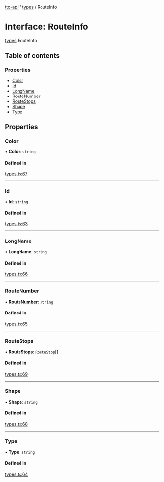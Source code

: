 [ttc-api](../README.md) / [types](../modules/types.md) / RouteInfo

# Interface: RouteInfo

[types](../modules/types.md).RouteInfo

## Table of contents

### Properties

- [Color](types.RouteInfo.md#color)
- [Id](types.RouteInfo.md#id)
- [LongName](types.RouteInfo.md#longname)
- [RouteNumber](types.RouteInfo.md#routenumber)
- [RouteStops](types.RouteInfo.md#routestops)
- [Shape](types.RouteInfo.md#shape)
- [Type](types.RouteInfo.md#type)

## Properties

### Color

• **Color**: `string`

#### Defined in

[types.ts:67](https://github.com/sunneydev/ttc-api/blob/9d52e68/src/types.ts#L67)

___

### Id

• **Id**: `string`

#### Defined in

[types.ts:63](https://github.com/sunneydev/ttc-api/blob/9d52e68/src/types.ts#L63)

___

### LongName

• **LongName**: `string`

#### Defined in

[types.ts:66](https://github.com/sunneydev/ttc-api/blob/9d52e68/src/types.ts#L66)

___

### RouteNumber

• **RouteNumber**: `string`

#### Defined in

[types.ts:65](https://github.com/sunneydev/ttc-api/blob/9d52e68/src/types.ts#L65)

___

### RouteStops

• **RouteStops**: [`RouteStop`](types.RouteStop.md)[]

#### Defined in

[types.ts:69](https://github.com/sunneydev/ttc-api/blob/9d52e68/src/types.ts#L69)

___

### Shape

• **Shape**: `string`

#### Defined in

[types.ts:68](https://github.com/sunneydev/ttc-api/blob/9d52e68/src/types.ts#L68)

___

### Type

• **Type**: `string`

#### Defined in

[types.ts:64](https://github.com/sunneydev/ttc-api/blob/9d52e68/src/types.ts#L64)
